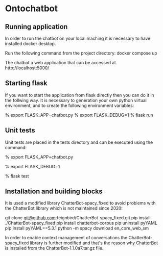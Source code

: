 # Ontochatbot


## Running application
In order to run the chatbot on your local maching it is necessary to have installed docker desktop.

Run the following command from the project directory:
docker compose up

The chatbot a web application that can be accessed at 
http://localhost:5000/



## Starting flask
If you want to start the application from flask directly then you can do it in the follwing way.
It is necessary to generation your own python virtual environment, and to create the following environment variables:

% export FLASK_APP=chatbot.py
% export FLASK_DEBUG=1 
% flask run


## Unit tests 

Unit tests are placed in the tests directory and can be executed using the command:

% export FLASK_APP=chatbot.py

% export FLASK_DEBUG=1 

%  flask test 


## Installation and building blocks
It is used a modified library ChatterBot-spacy_fixed to avoid problems with the ChatterBot library which is not maintained since 2020:

git clone git@github.com:feignbird/ChatterBot-spacy_fixed.git
pip install ./ChatterBot-spacy_fixed
pip install chatterbot-corpus
pip uninstall pyYAML
pip install pyYAML==5.3.1
python -m spacy download en_core_web_sm

In order to enable context management of conversations the ChatterBot-spacy_fixed library is further modified and that's the reason why ChatterBot is installed from the ChatterBot-1.1.0a7.tar.gz file.
